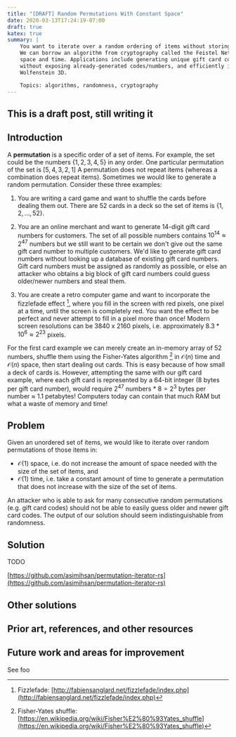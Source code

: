 ```yaml
---
title: "[DRAFT] Random Permutations With Constant Space"
date: 2020-03-13T17:24:19-07:00
draft: true
katex: true
summary: |
    You want to iterate over a random ordering of items without storing or needing to lookup already-used items.
    We can borrow an algorithm from cryptography called the Feistel Network to generate random permutations in constant
    space and time. Applications include generating unique gift card codes or credit card numbers for your customers
    without exposing already-generated codes/numbers, and efficiently implementing the fizzlefade effect from
    Wolfenstein 3D.

    Topics: algorithms, randomness, cryptography
---
```


## This is a draft post, still writing it

## Introduction

A **permutation** is a specific order of a set of items. For example, the set could be the numbers $\{1, 2, 3, 4, 5\}$
in any order. One particular permutation of the set is $[5, 4, 3, 2, 1]$ A permutation does not repeat items (whereas
a combination does repeat items). Sometimes we would like to generate a random permutation. Consider these three
examples:

1. You are writing a card game and want to shuffle the cards before dealing them out. There are 52 cards in a deck so
the set of items is $\{1, 2, \dots, 52\}$.

2. You are an online merchant and want to generate 14-digit gift card numbers for customers. The set of all possible
numbers contains $10^{14} \approx 2^{47}$ numbers but we still want to be certain we don't give out the same gift card
number to multiple customers. We'd like to generate gift card numbers without looking up a database of existing gift
card numbers. Gift card numbers must be assigned as randomly as possible, or else an attacker who obtains a big block of
gift card numbers could guess older/newer numbers and steal them.

3. You are create a retro computer game and want to incorporate the fizzlefade effect [^1], where you fill in the screen
with red pixels, one pixel at a time, until the screen is completely red. You want the effect to be perfect and never
attempt to fill in a pixel more than once! Modern screen resolutions can be 3840 x 2160 pixels, i.e. approximately
$8.3 * 10^6 \approx 2^{23}$ pixels.

For the first card example we can merely create an in-memory array of 52 numbers, shuffle them using the Fisher-Yates
algorithm [^2] in $\mathcal{O}(n)$ time and $\mathcal{O}(n)$ space, then start dealing out cards. This is easy because
of how small a deck of cards is. However, attempting the same with our gift card example, where each gift card is
represented by a 64-bit integer (8 bytes per gift card number), would require $2^{47}$ numbers $*$ $8 = 2^{3}$ bytes per
number $\approx$ 1.1 petabytes! Computers today can contain that much RAM but what a waste of memory and time!

## Problem

Given an unordered set of items, we would like to iterate over random permutations of those items in:

- $\mathcal{O}(1)$ space, i.e. do not increase the amount of space needed with the size of the set of items, and
- $\mathcal{O}(1)$ time, i.e. take a constant amount of time to generate a permutation that does not increase with the
size of the set of items.

An attacker who is able to ask for many consecutive random permutations (e.g. gift card codes) should not be able to
easily guess older and newer gift card codes. The output of our solution should seem indistinguishable from
randomness.

## Solution

TODO

[https://github.com/asimihsan/permutation-iterator-rs](https://github.com/asimihsan/permutation-iterator-rs)

## Other solutions

## Prior art, references, and other resources

## Future work and areas for improvement

See foo

[^1]: Fizzlefade: [http://fabiensanglard.net/fizzlefade/index.php](http://fabiensanglard.net/fizzlefade/index.php)

[^2]: Fisher-Yates shuffle: [https://en.wikipedia.org/wiki/Fisher%E2%80%93Yates_shuffle](https://en.wikipedia.org/wiki/Fisher%E2%80%93Yates_shuffle)

[^3]: Consider the following:
$$x=5$$
This is a footnote

[^4]: Foo